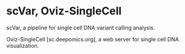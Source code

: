 # scVar, Oviz-SingleCell

scVar, a pipeline for single cell DNA variant calling analysis.

Oviz-SingleCell [sc.deepomics.org], a web server for  single cell DNA visualization.
